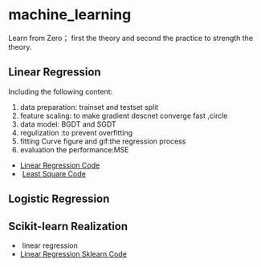 # machine_learning
Learn from Zero；
first the theory and second the practice to strength the theory.
## Linear Regression
Including the following content: 
1. data preparation: trainset and testset split
2. feature scaling: to make gradient descnet converge fast ,circle 
3. data model: BGDT and SGDT 
4. regulization :to prevent overfitting
5. fitting Curve figure and gif:the regression process
6. evaluation the performance:MSE

*  [Linear Regression Code](https://github.com/tonyztao/machine_learning/blob/master/linear_regression/Linear%20Regression/Linear_Regression.py/)
*  [Least Square Code](https://github.com/tonyztao/machine_learning/blob/master/linear_regression/Linear%20Regression/Least_Square_LR.py)

## Logistic Regression

## Scikit-learn Realization
*  linear regression
* [Linear Regression Sklearn Code](https://github.com/tonyztao/machine_learning/blob/master/linear_regression/Linear%20Regression/Siciket_learn_LR.py)


